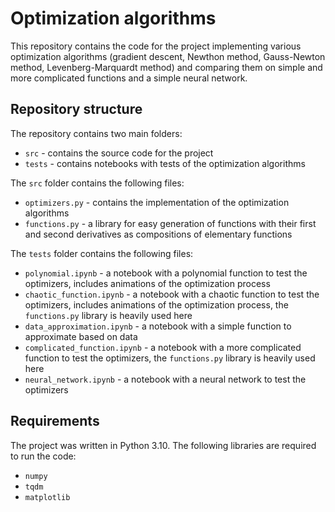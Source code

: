 # Optimization algorithms

This repository contains the code for the project implementing various optimization algorithms (gradient descent, Newthon method, Gauss-Newton method, Levenberg-Marquardt method) and comparing them on simple and more complicated functions and a simple neural network.

## Repository structure

The repository contains two main folders:
* `src` - contains the source code for the project
* `tests` - contains notebooks with tests of the optimization algorithms

The `src` folder contains the following files:
* `optimizers.py` - contains the implementation of the optimization algorithms
* `functions.py` - a library for easy generation of functions with their first and second derivatives as compositions of elementary functions

The `tests` folder contains the following files:
* `polynomial.ipynb` - a notebook with a polynomial function to test the optimizers, includes animations of the optimization process
* `chaotic_function.ipynb` - a notebook with a chaotic function to test the optimizers, includes animations of the optimization process, the `functions.py` library is heavily used here
* `data_approximation.ipynb` - a notebook with a simple function to approximate based on data
* `complicated_function.ipynb` - a notebook with a more complicated function to test the optimizers, the `functions.py` library is heavily used here
* `neural_network.ipynb` - a notebook with a neural network to test the optimizers

## Requirements

The project was written in Python 3.10. The following libraries are required to run the code:
* `numpy`
* `tqdm`
* `matplotlib`